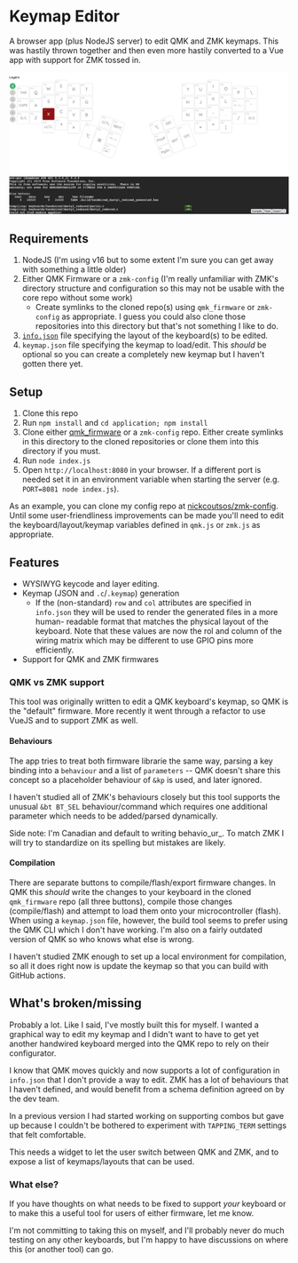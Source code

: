 # Keymap Editor

A browser app (plus NodeJS server) to edit QMK and ZMK keymaps. This was hastily
thrown together and then even more hastily converted to a Vue app with support
for ZMK tossed in.

![Screenshot](editor-screenshot.png)

## Requirements

1. NodeJS (I'm using v16 but to some extent I'm sure you can get away with
  something a little older)
2. Either QMK Firmware or a `zmk-config` (I'm really unfamiliar with ZMK's
  directory structure and configuration so this may not be usable with the core
  repo without some work)
    * Create symlinks to the cloned repo(s) using `qmk_firmware` or `zmk-config`
      as appropriate. I guess you could also clone those repositories into this
      directory but that's not something I like to do.
3. [`info.json`](https://docs.qmk.fm/#/reference_info_json) file specifying the
  layout of the keyboard(s) to be edited.
4. `keymap.json` file specifying the keymap to load/edit. This _should_ be
  optional so you can create a completely new keymap but I haven't gotten there
  yet.


## Setup

1. Clone this repo
2. Run `npm install` and `cd application; npm install`
3. Clone either [qmk_firmware](https://github.com/qmk/qmk_firmware) or a
  `zmk-config` repo. Either create symlinks in this directory to the cloned
  repositories or clone them into this directory if you must.
4. Run `node index.js`
5. Open `http://localhost:8080` in your browser. If a different port is needed
  set it in an environment variable when starting the server (e.g.
  `PORT=8081 node index.js`).

As an example, you can clone my config repo at [nickcoutsos/zmk-config](https://github.com/nickcoutsos/zmk-config).
Until some user-friendliness improvements can be made you'll need to edit the
keyboard/layout/keymap variables defined in `qmk.js` or `zmk.js` as appropriate.

## Features

* WYSIWYG keycode and layer editing.
* Keymap (JSON and `.c`/`.keymap`) generation
  * If the (non-standard) `row` and `col` attributes are specified in
    `info.json` they will be used to render the generated files in a more human-
    readable format that matches the physical layout of the keyboard. Note that
    these values are now the rol and column of the wiring matrix which may be
    different to use GPIO pins more efficiently.
* Support for QMK and ZMK firmwares

### QMK vs ZMK support

This tool was originally written to edit a QMK keyboard's keymap, so QMK is the
"default" firmware. More recently it went through a refactor to use VueJS and to
support ZMK as well.

#### Behaviours

The app tries to treat both firmware librarie the same way, parsing a key
binding into a `behaviour` and a list of `parameters` -- QMK doesn't share this
concept so a placeholder behaviour of `&kp` is used, and later ignored.

I haven't studied all of ZMK's behaviours closely but this tool supports the
unusual `&bt BT_SEL` behaviour/command which requires one additional parameter
which needs to be added/parsed dynamically.

Side note: I'm Canadian and default to writing behavio_ur_. To match ZMK I will
try to standardize on its spelling but mistakes are likely.

#### Compilation

There are separate buttons to compile/flash/export firmware changes. In QMK this
_should_ write the changes to your keyboard in the cloned `qmk_firmware` repo
(all three buttons), compile those changes (compile/flash) and attempt to load
them onto your microcontroller (flash). When using a `keymap.json` file, however,
the build tool seems to prefer using the QMK CLI which I don't have working. I'm
also on a fairly outdated version of QMK so who knows what else is wrong.

I haven't studied ZMK enough to set up a local environment for compilation, so
all it does right now is update the keymap so that you can build with GitHub
actions.


## What's broken/missing

Probably a lot. Like I said, I've mostly built this for myself. I wanted a
graphical way to edit my keymap and I didn't want to have to get yet another
handwired keyboard merged into the QMK repo to rely on their configurator.

I know that QMK moves quickly and now  supports a lot of configuration in
`info.json` that I don't provide a way to edit. ZMK has a lot of behaviours that
I haven't defined, and would benefit from a schema definition agreed on by the
dev team.

In a previous version I had started working on supporting combos but gave up
because I couldn't be bothered to experiment with `TAPPING_TERM` settings that
felt comfortable.

This needs a widget to let the user switch between QMK and ZMK, and to expose a
list of keymaps/layouts that can be used.

### What else?

If you have thoughts on what needs to be fixed to support _your_ keyboard or to
make this a useful tool for users of either firmware, let me know.

I'm not committing to taking this on myself, and I'll probably never do much
testing on any other keyboards, but I'm happy to have discussions on where this
(or another tool) can go.
